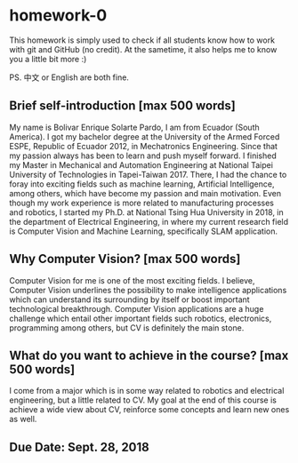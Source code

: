 # homework-0
This homework is simply used to check if all students know how to work with git and GitHub (no credit).
At the sametime, it also helps me to know you a little bit more :)

PS. 中文 or English are both fine.

## Brief self-introduction [max 500 words]

My name is Bolivar Enrique Solarte Pardo, I am from Ecuador (South America). I got my bachelor degree at the University of the Armed Forced ESPE, Republic of Ecuador 2012, in Mechatronics Engineering. Since that my passion always has been to learn and push myself forward. I finished my Master in Mechanical and Automation Engineering at National Taipei University of Technologies in Tapei-Taiwan 2017. There, I had the chance to foray into exciting fields such as machine learning, Artificial Intelligence, among others, which have become my passion and main motivation. Even though my work experience is more related to manufacturing processes and robotics, I started my Ph.D. at National Tsing Hua University in 2018, in the department of Electrical Engineering, in where my current research field is Computer Vision and Machine Learning, specifically SLAM application.    

## Why Computer Vision? [max 500 words]

Computer Vision for me is one of the most exciting fields. I believe, Computer Vision underlines the possibility to make intelligence applications which can understand its surrounding by itself or boost important technological breakthrough. Computer Vision applications are a huge challenge which entail other important fields such robotics, electronics, programming among others, but CV is definitely the main stone.         

## What do you want to achieve in the course? [max 500 words]

I come from a major which is in some way related to robotics and electrical engineering, but a little related to CV. My goal at the end of this course is achieve a wide view about CV, reinforce some concepts and learn new ones as well.   

## Due Date: Sept. 28, 2018
